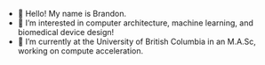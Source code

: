- 👋 Hello! My name is Brandon.
- 👀 I’m interested in computer architecture, machine learning, and biomedical device design!
- 🌱 I’m currently at the University of British Columbia in an M.A.Sc, working on compute acceleration.

<!---
Undeadpapaya/Undeadpapaya is a ✨ special ✨ repository because its `README.md` (this file) appears on your GitHub profile.
You can click the Preview link to take a look at your changes.
--->
